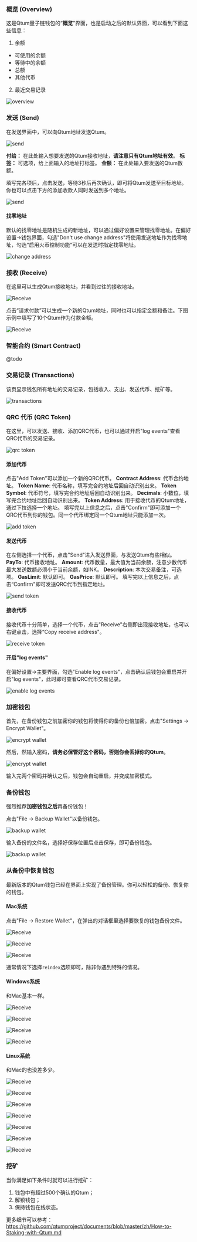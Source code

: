 ### 概览 (Overview)

这是Qtum量子链钱包的“**概览**”界面，也是启动之后的默认界面，可以看到下面这些信息：

1. 余额

- 可使用的余额
- 等待中的余额
- 总额
- 其他代币

2. 最近交易记录

![overview](https://s.qtum.site/uploads/a8474d1ed50c7a3fe102e667e39fc08a.jpg)


### 发送 (Send)

在发送界面中，可以向Qtum地址发送Qtum。

![send](https://s.qtum.site/uploads/95ff75d66db79da8f74d6eec4fb9cc21.png)

**付给：** 在此处输入想要发送的Qtum接收地址，**请注意只有Qtum地址有效**。
**标签：** 可选项，给上面输入的地址打标签。
**金额：** 在此处输入要发送的Qtum数额。

填写完各项后，点击发送，等待3秒后再次确认，即可将Qtum发送至目标地址。你也可以点击下方的添加收款人同时发送到多个地址。

![send](https://s.qtum.site/uploads/5ea4e80e7ad7f80cd5fc2da227bdea67.png)

#### 找零地址

默认的找零地址是随机生成的新地址，可以通过偏好设置来管理找零地址。在偏好设置->钱包界面，勾选"Don't use change address"将使用发送地址作为找零地址，勾选“启用火币控制功能“可以在发送时指定找零地址。

![change address](https://s.qtum.site/uploads/1ce40c095dff4fd23d7975293ae48077.png)

### 接收 (Receive)

在这里可以生成Qtum接收地址，并看到过往的接收地址。

![Receive](https://s.qtum.site/uploads/7107208942f0a7ac084f6e08713ebff2.png)

点击“请求付款”可以生成一个新的Qtum地址，同时也可以指定金额和备注。下图示例中填写了10个Qtum作为付款金额。

![Receive](https://s.qtum.site/uploads/922636d8a94e03136de58ebdf7f4d4d5.png)


### 智能合约 (Smart Contract)

@todo


### 交易记录 (Transactions)

该页显示钱包所有地址的交易记录，包括收入、支出、发送代币、挖矿等。

![transactions](https://s.qtum.site/uploads/a8474d1ed50c7a3fe102e667e39fc08a.jpg)


### QRC 代币 (QRC Token)

在这里，可以发送、接收、添加QRC代币，也可以通过开启"log events"查看QRC代币的交易记录。

![qrc token](https://s.qtum.site/uploads/caf5288989c2c7d191c315eb5480a0bb.jpg)

#### 添加代币
点击"Add Token"可以添加一个新的QRC代币。
**Contract Address**: 代币合约地址。
**Token Name**: 代币名称，填写完合约地址后回自动识别出来。
**Token Symbol**:  代币符号，填写完合约地址后回自动识别出来。
**Decimals**: 小数位，填写完合约地址后回自动识别出来。
**Token Address**: 用于接收代币的Qtum地址，通过下拉选择一个地址。
填写完以上信息之后，点击"Confirm"即可添加一个QRC代币到你的钱包。同一个代币绑定同一个Qtum地址只能添加一次。

![add token](https://s.qtum.site/uploads/58d4fa9db9baadfa3bb562ac9159d119.png)

#### 发送代币
在左侧选择一个代币，点击"Send"进入发送界面，与发送Qtum有些相似。
**PayTo**: 代币接收地址。
**Amount**: 代币数量，最大值为当前余额，注意少数代币最大发送数额必须小于当前余额，如INK。
**Description**:  本次交易备注，可选项。
**GasLimit**: 默认即可。
**GasPrice**: 默认即可。
填写完以上信息之后，点击“Confirm"即可发送QRC代币到指定地址。

![send token](https://s.qtum.site/uploads/3ffbaeec9a0fb6ca27419869edd3cd22.png)

#### 接收代币
接收代币十分简单，选择一个代币，点击"Receive"右侧即出现接收地址，也可以右键点击，选择“Copy receive address"。

![receive token](https://s.qtum.site/uploads/909bfef7ddc127936d5af35067e87bc6.png)

#### 开启"log events"
在偏好设置->主要界面，勾选"Enable log events"，点击确认后钱包会重启并开启"log events"，此时即可查看QRC代币交易记录。

![enable log events](https://s.qtum.site/uploads/323a99782406fb6525ed0be9fab3246e.png)


### 加密钱包

首先，在备份钱包之前加密你的钱包将使得你的备份也倍加密。点击"Settings -> Encrypt Wallet"。

![encrypt wallet](https://s.qtum.site/uploads/21cf1e8e477ba04e1a7f5924f733662b.jpg)

然后，然输入密码，**请务必保管好这个密码，否则你会丢掉你的Qtum**。

![encrypt wallet](https://s.qtum.site/uploads/35bfd89a3f4dd199a84d6dbce237fce9.png)

输入完两个密码并确认之后，钱包会自动重启，并变成加密模式。


### 备份钱包

强烈推荐**加密钱包之后**再备份钱包！

点击"File -> Backup Wallet"以备份钱包。

![backup wallet](https://s.qtum.site/uploads/27b682aea3931eec88f9ef9e73682b29.png)

输入备份的文件名，选择好保存位置后点击保存，即可备份钱包。

![backup wallet](https://s.qtum.site/uploads/88cd46b92d811f46e538d3646a5bee24.png)


### 从备份中恢复钱包

最新版本的Qtum钱包已经在界面上实现了备份管理。你可以轻松的备份、恢复你的钱包。
​

#### Mac系统

点击"File ->  Restore Wallet"，在弹出的对话框里选择要恢复的钱包备份文件。

![Receive](http://92.222.69.86/images/restore.png)

![Receive](http://92.222.69.86/images/restore2.png)

![Receive](http://92.222.69.86/images/restore3.png)

通常情况下选择```reindex```选项即可，除非你遇到特殊的情况。


#### Windows系统

和Mac基本一样。

![Receive](http://92.222.69.86/images/win/1.jpg)

![Receive](http://92.222.69.86/images/win/3.jpg)

![Receive](http://92.222.69.86/images/win/4.jpg)

![Receive](http://92.222.69.86/images/win/2.jpg)


#### Linux系统

和Mac的也没差多少。

![Receive](http://92.222.69.86/images/linux/4.jpg)

![Receive](http://92.222.69.86/images/linux/1.jpg)

![Receive](http://92.222.69.86/images/linux/8.jpg)

![Receive](http://92.222.69.86/images/linux/5.jpg)

![Receive](http://92.222.69.86/images/linux/10.jpg)

![Receive](http://92.222.69.86/images/linux/9.jpg)

![Receive](http://92.222.69.86/images/linux/2.jpg)


### 挖矿

当你满足如下条件时就可以进行挖矿：

1. 钱包中有超过500个确认的Qtum；
2. 解锁钱包；
3. 保持钱包在线状态。

更多细节可以参考：https://github.com/qtumproject/documents/blob/master/zh/How-to-Staking-with-Qtum.md